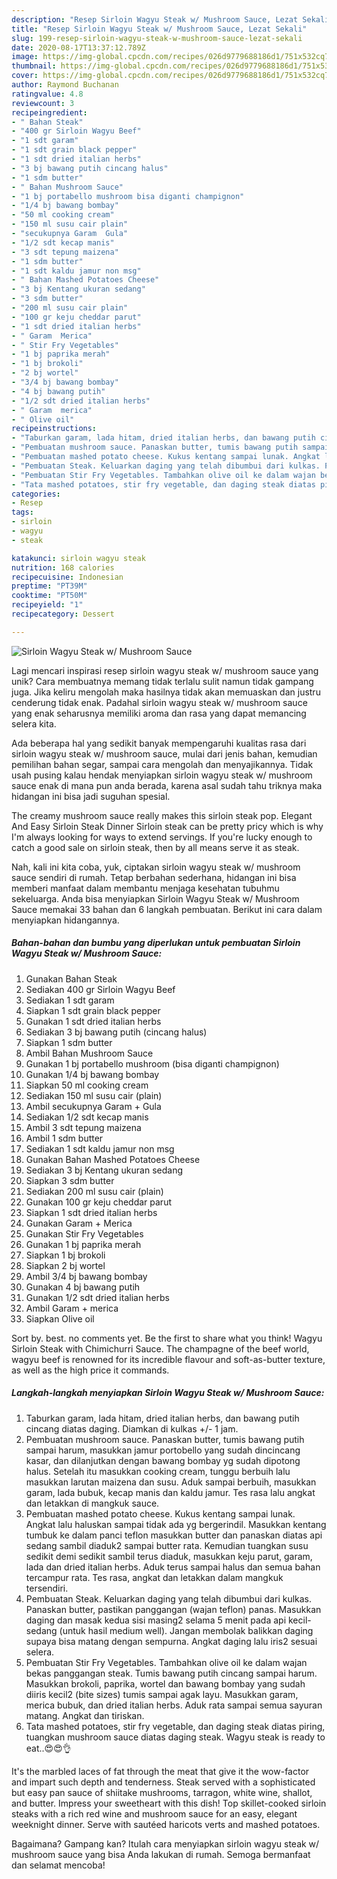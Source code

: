 ```yaml
---
description: "Resep Sirloin Wagyu Steak w/ Mushroom Sauce, Lezat Sekali"
title: "Resep Sirloin Wagyu Steak w/ Mushroom Sauce, Lezat Sekali"
slug: 199-resep-sirloin-wagyu-steak-w-mushroom-sauce-lezat-sekali
date: 2020-08-17T13:37:12.789Z
image: https://img-global.cpcdn.com/recipes/026d9779688186d1/751x532cq70/sirloin-wagyu-steak-w-mushroom-sauce-foto-resep-utama.jpg
thumbnail: https://img-global.cpcdn.com/recipes/026d9779688186d1/751x532cq70/sirloin-wagyu-steak-w-mushroom-sauce-foto-resep-utama.jpg
cover: https://img-global.cpcdn.com/recipes/026d9779688186d1/751x532cq70/sirloin-wagyu-steak-w-mushroom-sauce-foto-resep-utama.jpg
author: Raymond Buchanan
ratingvalue: 4.8
reviewcount: 3
recipeingredient:
- " Bahan Steak"
- "400 gr Sirloin Wagyu Beef"
- "1 sdt garam"
- "1 sdt grain black pepper"
- "1 sdt dried italian herbs"
- "3 bj bawang putih cincang halus"
- "1 sdm butter"
- " Bahan Mushroom Sauce"
- "1 bj portabello mushroom bisa diganti champignon"
- "1/4 bj bawang bombay"
- "50 ml cooking cream"
- "150 ml susu cair plain"
- "secukupnya Garam  Gula"
- "1/2 sdt kecap manis"
- "3 sdt tepung maizena"
- "1 sdm butter"
- "1 sdt kaldu jamur non msg"
- " Bahan Mashed Potatoes Cheese"
- "3 bj Kentang ukuran sedang"
- "3 sdm butter"
- "200 ml susu cair plain"
- "100 gr keju cheddar parut"
- "1 sdt dried italian herbs"
- " Garam  Merica"
- " Stir Fry Vegetables"
- "1 bj paprika merah"
- "1 bj brokoli"
- "2 bj wortel"
- "3/4 bj bawang bombay"
- "4 bj bawang putih"
- "1/2 sdt dried italian herbs"
- " Garam  merica"
- " Olive oil"
recipeinstructions:
- "Taburkan garam, lada hitam, dried italian herbs, dan bawang putih cincang diatas daging. Diamkan di kulkas +/- 1 jam."
- "Pembuatan mushroom sauce. Panaskan butter, tumis bawang putih sampai harum, masukkan jamur portobello yang sudah dincincang kasar, dan dilanjutkan dengan bawang bombay yg sudah dipotong halus. Setelah itu masukkan cooking cream, tunggu berbuih lalu masukkan larutan maizena dan susu. Aduk sampai berbuih, masukkan garam, lada bubuk, kecap manis dan kaldu jamur. Tes rasa lalu angkat dan letakkan di mangkuk sauce."
- "Pembuatan mashed potato cheese. Kukus kentang sampai lunak. Angkat lalu haluskan sampai tidak ada yg bergerindil. Masukkan kentang tumbuk ke dalam panci teflon masukkan butter dan panaskan diatas api sedang sambil diaduk2 sampai butter rata. Kemudian tuangkan susu sedikit demi sedikit sambil terus diaduk, masukkan keju parut, garam, lada dan dried italian herbs. Aduk terus sampai halus dan semua bahan tercampur rata. Tes rasa, angkat dan letakkan dalam mangkuk tersendiri."
- "Pembuatan Steak. Keluarkan daging yang telah dibumbui dari kulkas. Panaskan butter, pastikan panggangan (wajan teflon) panas. Masukkan daging dan masak kedua sisi masing2 selama 5 menit pada api kecil-sedang (untuk hasil medium well). Jangan membolak balikkan daging supaya bisa matang dengan sempurna. Angkat daging lalu iris2 sesuai selera."
- "Pembuatan Stir Fry Vegetables. Tambahkan olive oil ke dalam wajan bekas panggangan steak. Tumis bawang putih cincang sampai harum. Masukkan brokoli, paprika, wortel dan bawang bombay yang sudah diiris kecil2 (bite sizes) tumis sampai agak layu. Masukkan garam, merica bubuk, dan dried italian herbs. Aduk rata sampai semua sayuran matang. Angkat dan tiriskan."
- "Tata mashed potatoes, stir fry vegetable, dan daging steak diatas piring, tuangkan mushroom sauce diatas daging steak. Wagyu steak is ready to eat..😍😍👌"
categories:
- Resep
tags:
- sirloin
- wagyu
- steak

katakunci: sirloin wagyu steak 
nutrition: 168 calories
recipecuisine: Indonesian
preptime: "PT39M"
cooktime: "PT50M"
recipeyield: "1"
recipecategory: Dessert

---
```



![Sirloin Wagyu Steak w/ Mushroom Sauce](https://img-global.cpcdn.com/recipes/026d9779688186d1/751x532cq70/sirloin-wagyu-steak-w-mushroom-sauce-foto-resep-utama.jpg)

Lagi mencari inspirasi resep sirloin wagyu steak w/ mushroom sauce yang unik? Cara membuatnya memang tidak terlalu sulit namun tidak gampang juga. Jika keliru mengolah maka hasilnya tidak akan memuaskan dan justru cenderung tidak enak. Padahal sirloin wagyu steak w/ mushroom sauce yang enak seharusnya memiliki aroma dan rasa yang dapat memancing selera kita.

Ada beberapa hal yang sedikit banyak mempengaruhi kualitas rasa dari sirloin wagyu steak w/ mushroom sauce, mulai dari jenis bahan, kemudian pemilihan bahan segar, sampai cara mengolah dan menyajikannya. Tidak usah pusing kalau hendak menyiapkan sirloin wagyu steak w/ mushroom sauce enak di mana pun anda berada, karena asal sudah tahu triknya maka hidangan ini bisa jadi suguhan spesial.

The creamy mushroom sauce really makes this sirloin steak pop. Elegant And Easy Sirloin Steak Dinner Sirloin steak can be pretty pricy which is why I&#39;m always looking for ways to extend servings. If you&#39;re lucky enough to catch a good sale on sirloin steak, then by all means serve it as steak.


Nah, kali ini kita coba, yuk, ciptakan sirloin wagyu steak w/ mushroom sauce sendiri di rumah. Tetap berbahan sederhana, hidangan ini bisa memberi manfaat dalam membantu menjaga kesehatan tubuhmu sekeluarga. Anda bisa menyiapkan Sirloin Wagyu Steak w/ Mushroom Sauce memakai 33 bahan dan 6 langkah pembuatan. Berikut ini cara dalam menyiapkan hidangannya.

<!--inarticleads1-->

##### Bahan-bahan dan bumbu yang diperlukan untuk pembuatan Sirloin Wagyu Steak w/ Mushroom Sauce:

1. Gunakan  Bahan Steak
1. Sediakan 400 gr Sirloin Wagyu Beef
1. Sediakan 1 sdt garam
1. Siapkan 1 sdt grain black pepper
1. Gunakan 1 sdt dried italian herbs
1. Sediakan 3 bj bawang putih (cincang halus)
1. Siapkan 1 sdm butter
1. Ambil  Bahan Mushroom Sauce
1. Gunakan 1 bj portabello mushroom (bisa diganti champignon)
1. Gunakan 1/4 bj bawang bombay
1. Siapkan 50 ml cooking cream
1. Sediakan 150 ml susu cair (plain)
1. Ambil secukupnya Garam + Gula
1. Sediakan 1/2 sdt kecap manis
1. Ambil 3 sdt tepung maizena
1. Ambil 1 sdm butter
1. Sediakan 1 sdt kaldu jamur non msg
1. Gunakan  Bahan Mashed Potatoes Cheese
1. Sediakan 3 bj Kentang ukuran sedang
1. Siapkan 3 sdm butter
1. Sediakan 200 ml susu cair (plain)
1. Gunakan 100 gr keju cheddar parut
1. Siapkan 1 sdt dried italian herbs
1. Gunakan  Garam + Merica
1. Gunakan  Stir Fry Vegetables
1. Gunakan 1 bj paprika merah
1. Siapkan 1 bj brokoli
1. Siapkan 2 bj wortel
1. Ambil 3/4 bj bawang bombay
1. Gunakan 4 bj bawang putih
1. Gunakan 1/2 sdt dried italian herbs
1. Ambil  Garam + merica
1. Siapkan  Olive oil


Sort by. best. no comments yet. Be the first to share what you think! Wagyu Sirloin Steak with Chimichurri Sauce. The champagne of the beef world, wagyu beef is renowned for its incredible flavour and soft-as-butter texture, as well as the high price it commands. 

<!--inarticleads2-->

##### Langkah-langkah menyiapkan Sirloin Wagyu Steak w/ Mushroom Sauce:

1. Taburkan garam, lada hitam, dried italian herbs, dan bawang putih cincang diatas daging. Diamkan di kulkas +/- 1 jam.
1. Pembuatan mushroom sauce. Panaskan butter, tumis bawang putih sampai harum, masukkan jamur portobello yang sudah dincincang kasar, dan dilanjutkan dengan bawang bombay yg sudah dipotong halus. Setelah itu masukkan cooking cream, tunggu berbuih lalu masukkan larutan maizena dan susu. Aduk sampai berbuih, masukkan garam, lada bubuk, kecap manis dan kaldu jamur. Tes rasa lalu angkat dan letakkan di mangkuk sauce.
1. Pembuatan mashed potato cheese. Kukus kentang sampai lunak. Angkat lalu haluskan sampai tidak ada yg bergerindil. Masukkan kentang tumbuk ke dalam panci teflon masukkan butter dan panaskan diatas api sedang sambil diaduk2 sampai butter rata. Kemudian tuangkan susu sedikit demi sedikit sambil terus diaduk, masukkan keju parut, garam, lada dan dried italian herbs. Aduk terus sampai halus dan semua bahan tercampur rata. Tes rasa, angkat dan letakkan dalam mangkuk tersendiri.
1. Pembuatan Steak. Keluarkan daging yang telah dibumbui dari kulkas. Panaskan butter, pastikan panggangan (wajan teflon) panas. Masukkan daging dan masak kedua sisi masing2 selama 5 menit pada api kecil-sedang (untuk hasil medium well). Jangan membolak balikkan daging supaya bisa matang dengan sempurna. Angkat daging lalu iris2 sesuai selera.
1. Pembuatan Stir Fry Vegetables. Tambahkan olive oil ke dalam wajan bekas panggangan steak. Tumis bawang putih cincang sampai harum. Masukkan brokoli, paprika, wortel dan bawang bombay yang sudah diiris kecil2 (bite sizes) tumis sampai agak layu. Masukkan garam, merica bubuk, dan dried italian herbs. Aduk rata sampai semua sayuran matang. Angkat dan tiriskan.
1. Tata mashed potatoes, stir fry vegetable, dan daging steak diatas piring, tuangkan mushroom sauce diatas daging steak. Wagyu steak is ready to eat..😍😍👌


It&#39;s the marbled laces of fat through the meat that give it the wow-factor and impart such depth and tenderness. Steak served with a sophisticated but easy pan sauce of shiitake mushrooms, tarragon, white wine, shallot, and butter. Impress your sweetheart with this dish! Top skillet-cooked sirloin steaks with a rich red wine and mushroom sauce for an easy, elegant weeknight dinner. Serve with sautéed haricots verts and mashed potatoes. 

Bagaimana? Gampang kan? Itulah cara menyiapkan sirloin wagyu steak w/ mushroom sauce yang bisa Anda lakukan di rumah. Semoga bermanfaat dan selamat mencoba!
